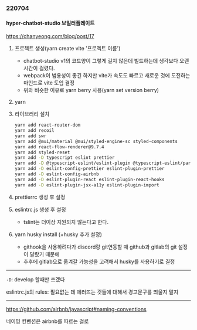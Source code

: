 ### 220704

#### hyper-chatbot-studio 보일러플레이트

https://chanyeong.com/blog/post/17

1. 프로젝트 생성(yarn create vite '프로젝트 이름')

   - chatbot-studio v1의 코드양이 그렇게 길지 않은데 빌드하는데 생각보다 오랜 시간이 걸렸다.
   - webpack이 범용성이 좋긴 하지만 vite가 속도도 빠르고 새로운 것에 도전하는 마인드로 vite 도입 결정
   - 위와 비슷한 이유로 yarn berry 사용(yarn set version berry)

2. yarn

3. 라이브러리 설치

   ```bash
   yarn add react-router-dom
   yarn add recoil
   yarn add swr
   yarn add @mui/material @mui/styled-engine-sc styled-components
   yarn add react-flow-renderer@9.7.4
   yarn add styled-reset
   yarn add -D typescript eslint prettier
   yarn add -D @typescript-eslint/eslint-plugin @typescript-eslint/parser
   yarn add -D eslint-config-prettier eslint-plugin-prettier
   yarn add -D eslint-config-airbnb
   yarn add -D eslint-plugin-react eslint-plugin-react-hooks
   yarn add -D eslint-plugin-jsx-a11y eslint-plugin-import
   ```
		
4. prettierrc 생성 후 설정

5. eslintrc.js 생성 후 설정

   - tslint는 더이상 지원되지 않는다고 한다.

6. yarn husky install (+husky 추가 설정)

   - githook을 사용하려다가 discord랑 git연동할 때 github과 gitlab의 git 설정이 달랐기 때문에
   - 추후에 gitlab으로 옮겨갈 가능성을 고려해서 husky를 사용하기로 결정

-------------

`-D`: develop 할때만 쓰겠다

eslintrc.js의 rules: 필요없는 데 에러뜨는 것들에 대해서 경고문구를 띄울지 말지

------------

https://github.com/airbnb/javascript#naming-conventions

네이밍 컨벤션은 airbnb를 따르는 걸로